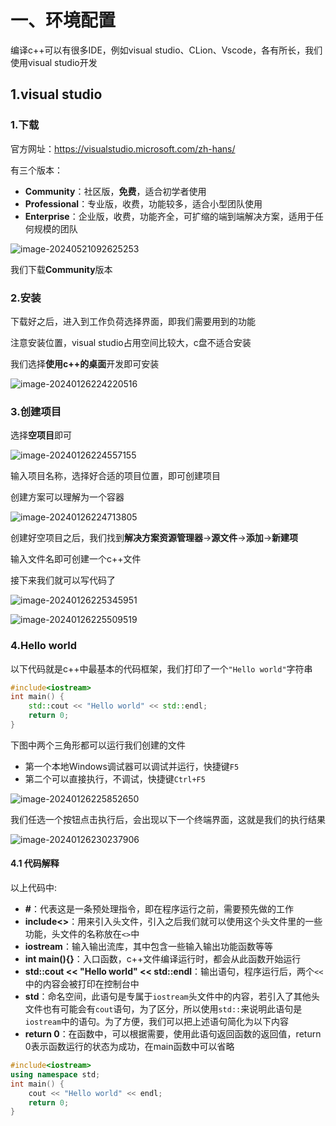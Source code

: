 # 一、环境配置

编译c++可以有很多IDE，例如visual studio、CLion、Vscode，各有所长，我们使用visual studio开发

## 1.visual studio 

### 1.下载

官方网址：https://visualstudio.microsoft.com/zh-hans/

有三个版本：

- **Community**：社区版，**免费**，适合初学者使用
- **Professional**：专业版，收费，功能较多，适合小型团队使用
- **Enterprise**：企业版，收费，功能齐全，可扩缩的端到端解决方案，适用于任何规模的团队

![image-20240521092625253](https://gitee.com/xarzhi/picture/raw/master/img/image-20240521092625253.png)

我们下载**Community**版本



### 2.安装

下载好之后，进入到工作负荷选择界面，即我们需要用到的功能

注意安装位置，visual studio占用空间比较大，c盘不适合安装

我们选择**使用c++的桌面**开发即可安装

![image-20240126224220516](https://gitee.com/xarzhi/picture/raw/master/img/image-20240126224220516.png)



### 3.创建项目

选择**空项目**即可

![image-20240126224557155](https://gitee.com/xarzhi/picture/raw/master/img/image-20240126224557155.png)

输入项目名称，选择好合适的项目位置，即可创建项目

创建方案可以理解为一个容器

![image-20240126224713805](https://gitee.com/xarzhi/picture/raw/master/img/image-20240126224713805.png)

创建好空项目之后，我们找到**解决方案资源管理器**→**源文件**→**添加**→**新建项**

输入文件名即可创建一个c++文件

接下来我们就可以写代码了

![image-20240126225345951](https://gitee.com/xarzhi/picture/raw/master/img/image-20240126225345951.png)

![image-20240126225509519](https://gitee.com/xarzhi/picture/raw/master/img/image-20240126225509519.png)

### 4.Hello world

以下代码就是c++中最基本的代码框架，我们打印了一个`"Hello world"`字符串

```c++
#include<iostream>
int main() {
	std::cout << "Hello world" << std::endl;
	return 0;
}
```

下图中两个三角形都可以运行我们创建的文件

- 第一个本地Windows调试器可以调试并运行，快捷键`F5`
- 第二个可以直接执行，不调试，快捷键`Ctrl+F5`

![image-20240126225852650](https://gitee.com/xarzhi/picture/raw/master/img/image-20240126225852650.png)

我们任选一个按钮点击执行后，会出现以下一个终端界面，这就是我们的执行结果

![image-20240126230237906](https://gitee.com/xarzhi/picture/raw/master/img/image-20240126230237906.png)

#### 4.1 代码解释

以上代码中:

- **#**：代表这是一条预处理指令，即在程序运行之前，需要预先做的工作
- **include<>**：用来引入头文件，引入之后我们就可以使用这个头文件里的一些功能，头文件的名称放在`<>`中
- **iostream**：输入输出流库，其中包含一些输入输出功能函数等等
- **int main(){}**：入口函数，c++文件编译运行时，都会从此函数开始运行
- **std::cout << "Hello world" << std::endl**：输出语句，程序运行后，两个`<<`中的内容会被打印在控制台中
- **std**：命名空间，此语句是专属于`iostream`头文件中的内容，若引入了其他头文件也有可能会有`cout`语句，为了区分，所以使用`std::`来说明此语句是`iostream`中的语句。为了方便，我们可以把上述语句简化为以下内容
- **return 0**：在函数中，可以根据需要，使用此语句返回函数的返回值，return 0表示函数运行的状态为成功，在main函数中可以省略

```c++
#include<iostream>
using namespace std;
int main() {
	cout << "Hello world" << endl;
	return 0;
}
```

